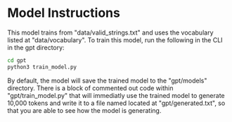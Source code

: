 # Model Instructions
This model trains from "data/valid_strings.txt" and uses the vocabulary listed at "data/vocabulary". To train this model, run the following in the CLI in the gpt directory:
```bash
cd gpt
python3 train_model.py
```
By default, the model will save the trained model to the "gpt/models" directory. There is a block of commented out code within "gpt/train_model.py" that will immediatly use the trained model to generate 10,000 tokens and write it to a file named located at "gpt/generated.txt", so that you are able to see how the model is generating. 